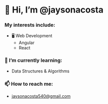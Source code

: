 # 👋 Hi, I’m @jaysonacosta
### My interests include:
- 🖥 Web Development
  - Angular
  - React

### 🌱 I’m currently learning:
- Data Structures & Algorithms

### 📫 How to reach me:
- jaysonacosta540@gmail.com

<!---
jaysonacosta/jaysonacosta is a ✨ special ✨ repository because its `README.md` (this file) appears on your GitHub profile.
You can click the Preview link to take a look at your changes.
--->
